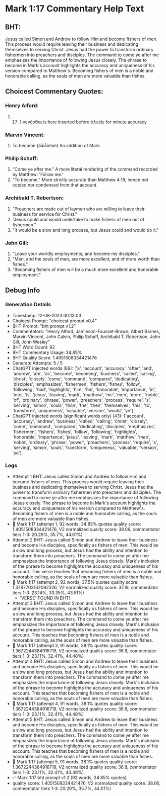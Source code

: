 # Mark 1:17 Commentary Help Text

## BHT:
Jesus called Simon and Andrew to follow Him and become fishers of men. This process would require leaving their business and dedicating themselves to serving Christ. Jesus had the power to transform ordinary fishermen into preachers and disciples. The command to come ye after me emphasizes the importance of following Jesus closely. The phrase to become in Mark's account highlights the accuracy and uniqueness of his version compared to Matthew's. Becoming fishers of men is a noble and honorable calling, as the souls of men are more valuable than fishes.

## Choicest Commentary Quotes:
### Henry Alford:
1.  17. ] γενέσθαι is here inserted before ἁλεεῖς for minute accuracy.


### Marvin Vincent:
1. To become (ãåíǻóèáé)
An addition of Mark.


### Philip Schaff:
1. "Come ye after me." A more literal rendering of the command recorded by Matthew: 'Follow me.'
2. "To become." More strictly accurate than Matthew 4:19, hence not copied nor condensed from that account.

### Archibald T. Robertson:
1. "Preachers are made out of laymen who are willing to leave their business for service for Christ."
2. "Jesus could and would undertake to make fishers of men out of fishermen."
3. "It would be a slow and long process, but Jesus could and would do it."

### John Gill:
1. "Leave your worldly employments, and become my disciples." 
2. "Men, and the souls of men, are more excellent, and of more worth than fishes." 
3. "Becoming fishers of men will be a much more excellent and honorable employment."


## Debug Info
### Generation Details
- Timestamp: 12-08-2023 00:13:03
- Choicest Prompt: "choicest prompt v0.4"
- BHT Prompt: "bht prompt v1.2"
- Commentators: "Henry Alford, Jamieson-Fausset-Brown, Albert Barnes, Marvin Vincent, John Calvin, Philip Schaff, Archibald T. Robertson, John Gill, John Wesley"
- BHT Word Count: 92
- BHT Commentary Usage: 34.85%
- BHT Quality Score: 1.4051508334421476
- Generate Attempts: 5 / 5
- ChatGPT injected words (66):
	['a', 'account', 'accuracy', 'after', 'and', 'andrew', 'are', 'as', 'become', 'becoming', 'business', 'called', 'calling', 'christ', 'closely', 'come', 'command', 'compared', 'dedicating', 'disciples', 'emphasizes', 'fishermen', 'fishers', 'fishes', 'follow', 'following', 'had', 'highlights', 'him', 'his', 'honorable', 'importance', 'in', 'into', 'is', 'jesus', 'leaving', 'mark', 'matthew', 'me', 'men', 'more', 'noble', 'of', 'ordinary', 'phrase', 'power', 'preachers', 'process', 'require', 's', 'serving', 'simon', 'souls', 'than', 'the', 'their', 'themselves', 'this', 'to', 'transform', 'uniqueness', 'valuable', 'version', 'would', 'ye']
- ChatGPT injected words (significant words only) (43):
	['account', 'accuracy', 'andrew', 'business', 'called', 'calling', 'christ', 'closely', 'come', 'command', 'compared', 'dedicating', 'disciples', 'emphasizes', 'fishermen', 'fishers', 'fishes', 'follow', 'following', 'highlights', 'honorable', 'importance', 'jesus', 'leaving', 'mark', 'matthew', 'men', 'noble', 'ordinary', 'phrase', 'power', 'preachers', 'process', 'require', 's', 'serving', 'simon', 'souls', 'transform', 'uniqueness', 'valuable', 'version', 'ye']

### Logs
- Attempt 1 BHT: Jesus called Simon and Andrew to follow Him and become fishers of men. This process would require leaving their business and dedicating themselves to serving Christ. Jesus had the power to transform ordinary fishermen into preachers and disciples. The command to come ye after me emphasizes the importance of following Jesus closely. The phrase to become in Mark's account highlights the accuracy and uniqueness of his version compared to Matthew's. Becoming fishers of men is a noble and honorable calling, as the souls of men are more valuable than fishes.
- 🔄 Mark 1:17 (attempt 1, 92 words, 34.85% quotes quality score: 1.4051508334421476, V2 normalized quality score: 38.06, commentator tiers 1-3: 20.29%, 35.7%, 44.01%)
- Attempt 2 BHT: Jesus called Simon and Andrew to leave their business and become His disciples, specifically as fishers of men. This would be a slow and long process, but Jesus had the ability and intention to transform them into preachers. The command to come ye after me emphasizes the importance of following Jesus closely. Mark's inclusion of the phrase to become highlights the accuracy and uniqueness of his account. This verse teaches that becoming fishers of men is a noble and honorable calling, as the souls of men are more valuable than fishes.
- 🔄 Mark 1:17 (attempt 2, 92 words, 37.5% quotes quality score: 1.3787703162092326, V2 normalized quality score: 37.19, commentator tiers 1-3: 23.14%, 33.35%, 43.51%) 
	- 'VERSE' FOUND IN BHT!
- Attempt 3 BHT: Jesus called Simon and Andrew to leave their business and become His disciples, specifically as fishers of men. This would be a slow and long process, but Jesus had the ability and intention to transform them into preachers. The command to come ye after me emphasizes the importance of following Jesus closely. Mark's inclusion of the phrase to become highlights the accuracy and uniqueness of his account. This teaches that becoming fishers of men is a noble and honorable calling, as the souls of men are more valuable than fishes.
- 🔄 Mark 1:17 (attempt 3, 91 words, 38.1% quotes quality score: 1.3672244384916719, V2 normalized quality score: 36.8, commentator tiers 1-3: 23.11%, 32.41%, 44.48%)
- Attempt 4 BHT: Jesus called Simon and Andrew to leave their business and become His disciples, specifically as fishers of men. This would be a slow and long process, but Jesus had the ability and intention to transform them into preachers. The command to come ye after me emphasizes the importance of following Jesus closely. Mark's inclusion of the phrase to become highlights the accuracy and uniqueness of his account. This teaches that becoming fishers of men is a noble and honorable calling, as the souls of men are more valuable than fishes.
- 🔄 Mark 1:17 (attempt 4, 91 words, 38.1% quotes quality score: 1.3672244384916719, V2 normalized quality score: 36.8, commentator tiers 1-3: 23.11%, 32.41%, 44.48%)
- Attempt 5 BHT: Jesus called Simon and Andrew to leave their business and become His disciples, specifically as fishers of men. This would be a slow and long process, but Jesus had the ability and intention to transform them into preachers. The command to come ye after me emphasizes the importance of following Jesus closely. Mark's inclusion of the phrase to become highlights the accuracy and uniqueness of his account. This teaches that becoming fishers of men is a noble and honorable calling, as the souls of men are more valuable than fishes.
- 🔄 Mark 1:17 (attempt 5, 91 words, 38.1% quotes quality score: 1.3672244384916719, V2 normalized quality score: 36.8, commentator tiers 1-3: 23.11%, 32.41%, 44.48%)
- ✅ Mark 1:17 bht prompt v1.2 (92 words, 34.85% quotes)
- quality score: 1.4051508334421476, V2 normalized quality score: 38.06, commentator tiers 1-3: 20.29%, 35.7%, 44.01%)